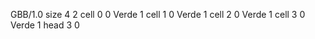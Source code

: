 <gs-board without-header> GBB/1.0
size 4 2
cell 0 0 Verde 1 
cell 1 0 Verde 1 
cell 2 0 Verde 1 
cell 3 0 Verde 1 
head 3 0 </gs-board>